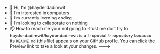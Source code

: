 - 👋 Hi, I’m @haydendadimwit
- 👀 I’m interested in computers
- 🌱 I’m currently learning coding
- 💞️ I’m looking to collaborate on nothing
- 📫 How to reach me your not going to
-trust me dont try to
haydendadimwit/haydendadimwit is a ✨ special ✨ repository because its `README.md` (this file) appears on your GitHub profile.
You can click the Preview link to take a look at your changes.
--->
